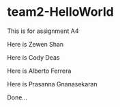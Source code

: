 # team2-HelloWorld
This is for assignment A4

Here is Zewen Shan 

Here is Cody Deas

Here is Alberto Ferrera

Here is Prasanna Gnanasekaran

Done...
